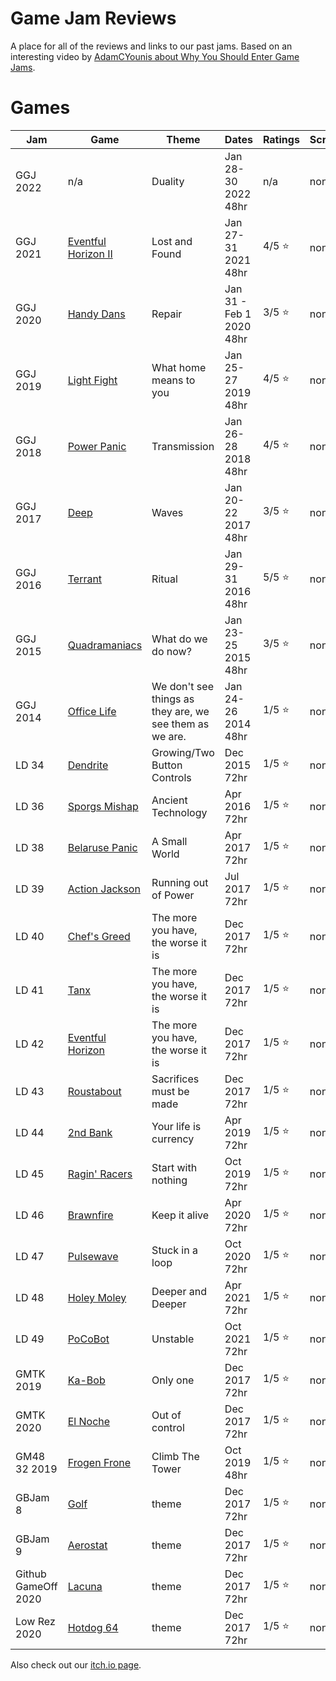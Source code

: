 # Game Jam Reviews

A place for all of the reviews and links to our past jams.  Based on an interesting video by [AdamCYounis about Why You Should Enter Game Jams](https://youtu.be/Jmr05WqYoZk?t=999).

# Games

| Jam | Game | Theme | Dates | Ratings | Screenshot | 
| --- | --- | --- | --- | --- | --- |
| GGJ 2022 | n/a | Duality | Jan 28-30 2022 48hr | n/a | none |
| GGJ 2021 | [Eventful Horizon II](EventfulHorizonII/README.md) | Lost and Found | Jan 27-31 2021 48hr | 4/5 :star: | none |
| GGJ 2020 | [Handy Dans](HandyDans/README.md) | Repair | Jan 31 - Feb 1 2020 48hr | 3/5 :star: | none |
| GGJ 2019 | [Light Fight](LightFight/README.md) | What home means to you | Jan 25-27 2019 48hr | 4/5 :star: | none |
| GGJ 2018 | [Power Panic](PowerPanic/README.md) | Transmission | Jan 26-28 2018 48hr | 4/5 :star: | none |
| GGJ 2017 | [Deep](Deep/README.md) | Waves | Jan 20-22 2017 48hr | 3/5 :star: | none |
| GGJ 2016 | [Terrant](Terrant/README.md) | Ritual | Jan 29-31 2016 48hr | 5/5 :star: | none |
| GGJ 2015 | [Quadramaniacs](Quadramaniacs/README.md) | What do we do now? | Jan 23-25 2015 48hr | 3/5 :star: | none |
| GGJ 2014 | [Office Life](OfficeLife/README.md) | We don't see things as they are, we see them as we are. | Jan 24-26 2014 48hr | 1/5 :star: | none |
| LD 34 | [Dendrite](Dendrite/README.md) | Growing/Two Button Controls | Dec 2015 72hr | 1/5 :star: | none |
| LD 36 | [Sporgs Mishap](SporgsMishap/README.md) | Ancient Technology | Apr 2016 72hr | 1/5 :star: | none |
| LD 38 | [Belaruse Panic](BelarusePanic/README.md) | A Small World | Apr 2017 72hr | 1/5 :star: | none |
| LD 39 | [Action Jackson](ActionJackson/README.md) | Running out of Power | Jul 2017 72hr | 1/5 :star: | none |
| LD 40 | [Chef's Greed](ChefsGreed/README.md) | The more you have, the worse it is | Dec 2017 72hr | 1/5 :star: | none |
| LD 41 | [Tanx](Tanx/README.md) | The more you have, the worse it is | Dec 2017 72hr | 1/5 :star: | none |
| LD 42 | [Eventful Horizon](EventfulHorizon/README.md) | The more you have, the worse it is | Dec 2017 72hr | 1/5 :star: | none |
| LD 43 | [Roustabout](Roustabout/README.md) | Sacrifices must be made | Dec 2017 72hr | 1/5 :star: | none |
| LD 44 | [2nd Bank](2ndBank/README.md) | Your life is currency | Apr 2019 72hr | 1/5 :star: | none |
| LD 45 | [Ragin' Racers](RaginRacers/README.md) | Start with nothing | Oct 2019 72hr | 1/5 :star: | none |
| LD 46 | [Brawnfire](Brawnfire/README.md) | Keep it alive | Apr 2020 72hr | 1/5 :star: | none |
| LD 47 | [Pulsewave](Pulsewave/README.md) | Stuck in a loop | Oct 2020 72hr | 1/5 :star: | none |
| LD 48 | [Holey Moley](HoleyMoley/README.md) | Deeper and Deeper | Apr 2021 72hr | 1/5 :star: | none |
| LD 49 | [PoCoBot](PoCoBot/README.md) | Unstable | Oct 2021 72hr | 1/5 :star: | none |
| GMTK 2019 | [Ka-Bob](KaBob/README.md) | Only one | Dec 2017 72hr | 1/5 :star: | none |
| GMTK 2020 | [El Noche](ElNoche/README.md) | Out of control | Dec 2017 72hr | 1/5 :star: | none |
| GM48 32 2019 | [Frogen Frone](FrogenFrone/README.md) | Climb The Tower | Oct 2019 48hr | 1/5 :star: | none |
| GBJam 8 | [Golf](Golf/README.md) | theme | Dec 2017 72hr | 1/5 :star: | none |
| GBJam 9 | [Aerostat](Aerostat/README.md) | theme | Dec 2017 72hr | 1/5 :star: | none |
| Github GameOff 2020 | [Lacuna](Lacuna/README.md) | theme | Dec 2017 72hr | 1/5 :star: | none |
| Low Rez 2020 | [Hotdog 64](Hotdog64/README.md) | theme | Dec 2017 72hr | 1/5 :star: | none |

Also check out our [itch.io page](https://bitdecaygames.itch.io/).
